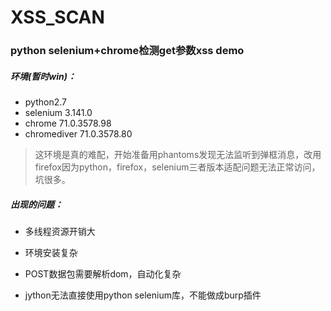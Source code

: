 # XSS_SCAN
### python selenium+chrome检测get参数xss demo

##### 环境(暂时win)：

* python2.7
* selenium 3.141.0
* chrome 71.0.3578.98
* chromediver 71.0.3578.80

> 这环境是真的难配，开始准备用phantoms发现无法监听到弹框消息，改用firefox因为python，firefox，selenium三者版本适配问题无法正常访问，坑很多。

##### 出现的问题：

* 多线程资源开销大

* 环境安装复杂

* POST数据包需要解析dom，自动化复杂

* jython无法直接使用python selenium库，不能做成burp插件





